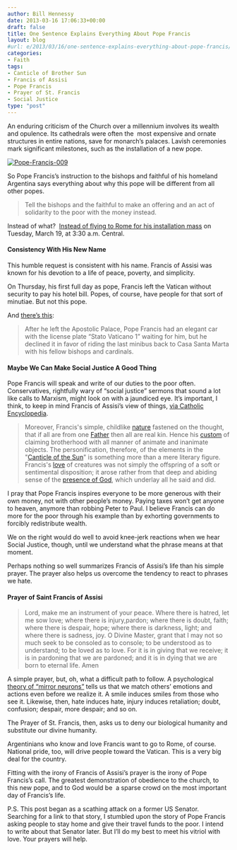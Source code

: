 ```yaml
---
author: Bill Hennessy
date: 2013-03-16 17:06:33+00:00
draft: false
title: One Sentence Explains Everything About Pope Francis
layout: blog
#url: e/2013/03/16/one-sentence-explains-everything-about-pope-francis/
categories:
- Faith
tags:
- Canticle of Brother Sun
- Francis of Assisi
- Pope Francis
- Prayer of St. Francis
- Social Justice
type: "post"
---
```


An enduring criticism of the Church over a millennium involves its wealth and opulence. Its cathedrals were often the  most expensive and ornate structures in entire nations, save for monarch’s palaces. Lavish ceremonies mark significant milestones, such as the installation of a new pope.

[![Pope-Francis-009](https://hennessysview.com/wp-content/uploads/2013/03/Pope-Francis-009_thumb.jpg)
](https://hennessysview.com/wp-content/uploads/2013/03/Pope-Francis-009.jpg)

So Pope Francis’s instruction to the bishops and faithful of his homeland Argentina says everything about why this pope will be different from all other popes.


> Tell the bishops and the faithful to make an offering and an act of solidarity to the poor with the money instead.


Instead of what?  [Instead of flying to Rome for his installation mass](https://www.ewtn.com/vnews/getstory.asp?number=124669) on Tuesday, March 19, at 3:30 a.m. Central.


#### Consistency With His New Name


This humble request is consistent with his name. Francis of Assisi was known for his devotion to a life of peace, poverty, and simplicity.

On Thursday, his first full day as pope, Francis left the Vatican without security to pay his hotel bill. Popes, of course, have people for that sort of minutiae. But not this pope.

And [there’s this](https://www.ewtn.com/vnews/getstory.asp?number=124649):


> After he left the Apostolic Palace, Pope Francis had an elegant car with the license plate “Stato Vaticano 1” waiting for him, but he declined it in favor of riding the last minibus back to Casa Santa Marta with his fellow bishops and cardinals.




#### Maybe We Can Make Social Justice A Good Thing


Pope Francis will speak and write of our duties to the poor often. Conservatives, rightfully wary of “social justice” sermons that sound a lot like calls to Marxism, might look on with a jaundiced eye. It’s important, I think, to keep in mind Francis of Assisi’s view of things, [via Catholic Encyclopedia](https://www.newadvent.org/cathen/06221a.htm).


> Moreover, Francis's simple, childlike [nature](https://www.newadvent.org/cathen/10715a.htm) fastened on the thought, that if all are from one [Father](https://www.newadvent.org/cathen/06608a.htm) then all are real kin. Hence his [custom](https://www.newadvent.org/cathen/04576a.htm) of claiming brotherhood with all manner of animate and inanimate objects. The personification, therefore, of the elements in the "[Canticle of the Sun](https://www.franciscanfriarstor.com/archive/stfrancis/stf_canticle_of_the_sun.htm)" is something more than a mere literary figure. Francis's [love](https://www.newadvent.org/cathen/09397a.htm) of creatures was not simply the offspring of a soft or sentimental disposition; it arose rather from that deep and abiding sense of the [presence of God](https://www.newadvent.org/cathen/12396a.htm), which underlay all he said and did.


I pray that Pope Francis inspires everyone to be more generous with their own money, not with other people’s money. Paying taxes won’t get anyone to heaven, anymore than robbing Peter to Paul. I believe Francis can do more for the poor through his example than by exhorting governments to forcibly redistribute wealth.

We on the right would do well to avoid knee-jerk reactions when we hear Social Justice, though, until we understand what the phrase means at that moment.

Perhaps nothing so well summarizes Francis of Assisi’s life than his simple prayer. The prayer also helps us overcome the tendency to react to phrases we hate.


#### Prayer of Saint Francis of Assisi




> Lord, make me an instrument of your peace.
Where there is hatred, let me sow love;
where there is injury,pardon;
where there is doubt, faith;
where there is despair, hope;
where there is darkness, light;
and where there is sadness, joy.
O Divine Master, grant that I may not so much seek
to be consoled as to console;
to be understood as to understand;
to be loved as to love.
For it is in giving that we receive;
it is in pardoning that we are pardoned;
and it is in dying that we are born to eternal life. Amen


A simple prayer, but, oh, what a difficult path to follow. A psychological [theory of “mirror neurons”](https://en.wikipedia.org/wiki/Mirror_neuron) tells us that we match others’ emotions and actions even before we realize it. A smile induces smiles from those who see it. Likewise, then, hate induces hate, injury induces retaliation; doubt, confusion; despair, more despair; and so on.

The Prayer of St. Francis, then, asks us to deny our biological humanity and substitute our divine humanity.

Argentinians who know and love Francis want to go to Rome, of course. National pride, too, will drive people toward the Vatican. This is a very big deal for the country.

Fitting with the irony of Francis of Assisi’s prayer is the irony of Pope Francis’s call. The greatest demonstration of obedience to the church, to this new pope, and to God would be  a sparse crowd on the most important day of Francis’s life.

P.S. This post began as a scathing attack on a former US Senator. Searching for a link to that story, I stumbled upon the story of Pope Francis asking people to stay home and give their travel funds to the poor. I intend to write about that Senator later. But I’ll do my best to meet his vitriol with love. Your prayers will help.
